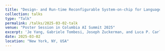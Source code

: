 ```yaml
---
title: "Design- and Run-time Reconfigurable System-on-chip for Language Model Inference on Edge"
collection: talks
type: "Talk"
permalink: /talks/2025-03-02-talk
venue: "Poster Session in Columbia AI Summit 2025"
excerpt: 'Je Yang, Gabriele Tombesi, Joseph Zuckerman, and Luca P. Carloni'
date: 2025-03-02
location: "New York, NY, USA"
---
```



